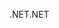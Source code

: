 <span data-ttu-id="99f86-101">.NET</span><span class="sxs-lookup"><span data-stu-id="99f86-101">.NET</span></span>